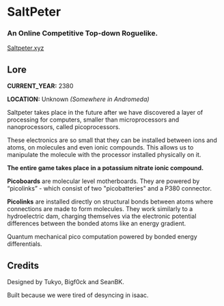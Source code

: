 # SaltPeter
### An Online Competitive Top-down Roguelike.

[Saltpeter.xyz](https://saltpeter.xyz/)

## Lore

**CURRENT_YEAR:** 2380

**LOCATION:** Unknown *(Somewhere in Andromeda)*

Saltpeter takes place in the future after we have discovered a layer of processing for computers, smaller than microprocessors and nanoprocessors, called picoprocessors.

These electronics are so small that they can be installed between ions and atoms, on molecules and even ionic compounds. This allows us to manipulate the molecule with the processor installed physically on it.

**The entire game takes place in a potassium nitrate ionic compound.**

**Picoboards** are molecular level motherboards. They are powered by “picolinks” - which consist of two "picobatteries" and a P380 connector.

**Picolinks** are installed directly on structural bonds between atoms where connections are made to form molecules. They work similarly to a hydroelectric dam, charging themselves via the electronic potential differences between the bonded atoms like an energy gradient.

Quantum mechanical pico computation powered by bonded energy differentials.


## Credits

Designed by Tukyo, Bigf0ck and SeanBK.

Built because we were tired of desyncing in isaac.